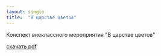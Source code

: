 ```yaml
---
layout: single
title:  "В царстве цветов"
---
```


Конспект внеклассного мероприятия "В царстве цветов"

<object data="../../pdf/kingdom_of_flowers.pdf" type="application/pdf" width="700px" height="700px">
    </embed src="../../pdf/kingdom_of_flowers.pdf">
</object>

[скачать pdf](../../pdf/kingdom_of_flowers.pdf)
